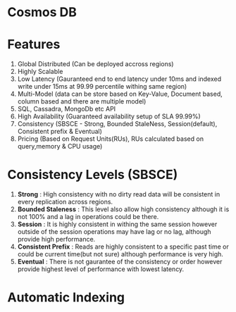 # Cosmos DB
# Features
  1. Global Distributed (Can be deployed accross regions)
  2. Highly Scalable
  3. Low Latency (Gauranteed end to end latency under 10ms and indexed write under 15ms at 99.99 percentile withing same region)  
  4. Multi-Model (data can be store based on Key-Value, Document based, column based and there are multiple model)
  5. SQL, Cassadra, MongoDb etc API
  6. High Availability (Guaranteed availability setup of SLA 99.99%)
  7. Consistency (SBSCE - Strong, Bounded StaleNess, Session(default), Consistent prefix & Eventual)
  8. Pricing (Based on Request Units(RUs), RUs calculated based on query,memory & CPU usage)
  
# Consistency Levels (SBSCE)
  1. <b>Strong</b> : High consistency with no dirty read data will be consistent in every replication across regions.
  2. <b>Bounded Staleness</b> : This level also allow high consistency although it is not 100% and a lag in operations could be there.
  3. <b>Session</b> : It is highly consistent in withing the same session however outside of the session operations may have lag or no lag, although provide high performance.
  4. <b>Consistent Prefix</b> : Reads are highly consistent to a specific past time or could be current time(but not sure) although performance is very high.
  5. <b>Eventual</b> : There is not gaurantee of the consistency or order however provide highest level of performance with lowest latency.

# Automatic Indexing
  
  
